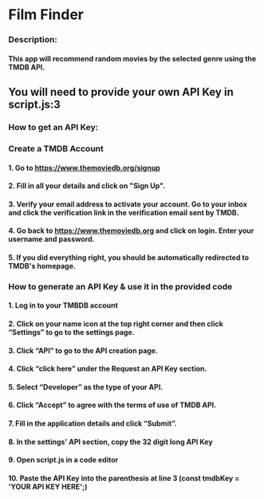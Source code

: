 # Film Finder

### Description:

#### This app will recommend random movies by the selected genre using the TMDB API.

## **You will need to provide your own API Key in script.js:3**

### How to get an API Key:

### Create a TMDB Account

####   1. Go to https://www.themoviedb.org/signup

####   2. Fill in all your details and click on "Sign Up".

####   3. Verify your email address to activate your account. Go to your inbox and click the verification link in the verification email sent by TMDB.

####   4. Go back to https://www.themoviedb.org and click on login. Enter your username and password.

####   5. If you did everything right, you should be automatically redirected to TMDB's homepage.

### How to generate an API Key & use it in the provided code

####   1. Log in to your TMBDB account

####   2. Click on your name icon at the top right corner and then click “Settings” to go to the settings page.

####   3. Click “API” to go to the API creation page.

####   4. Click “click here” under the **Request an API Key** section.

####   5. Select “Developer” as the type of your API.

####   6. Click “Accept” to agree with the terms of use of TMDB API.

####   7. Fill in the application details and click “Submit”.

####   8. In the settings' API section, copy the 32 digit long API Key

####   9. Open script.js in a code editor

####   10. Paste the API Key into the parenthesis at line 3 (const tmdbKey = 'YOUR API KEY HERE';)
